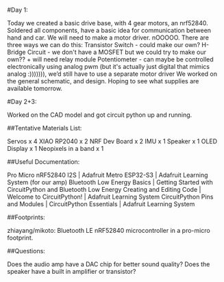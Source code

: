#Day 1:

Today we created a basic drive base, with 4 gear motors, an nrf52840. Soldered all components, have a basic idea for communication between hand and car. We will need to make a motor driver. nOOOOO. There are three ways we can do this:
Transistor Switch - could make our own?
H-Bridge Circuit - we don't have a MOSFET but we could try to make our own?? + will need relay module
Potentiometer - can maybe be controlled electronically using analog pwm (but it's actually just digital that mimics analog :))))))), we’d still have to use a separate motor driver
We worked on the general schematic, and design. Hoping to see what supplies are available tomorrow. 

#Day 2+3:

Worked on the CAD model and got circuit python up and running.

##Tentative Materials List:

Servos x 4
XIAO RP2040 x 2
NRF Dev Board x 2
IMU x 1
Speaker x 1
OLED Display x 1
Neopixels in a band x 1

##Useful Documentation:

Pro Micro nRF52840
I2S | Adafruit Metro ESP32-S3 | Adafruit Learning System (for our amp)
Bluetooth Low Energy Basics | Getting Started with CircuitPython and Bluetooth Low Energy
Creating and Editing Code | Welcome to CircuitPython! | Adafruit Learning System
CircuitPython Pins and Modules | CircuitPython Essentials | Adafruit Learning System

##Footprints:

zhiayang/mikoto: Bluetooth LE nRF52840 microcontroller in a pro-micro footprint.


##Questions:

Does the audio amp have a DAC chip for better sound quality?
Does the speaker have a built in amplifier or transistor?

